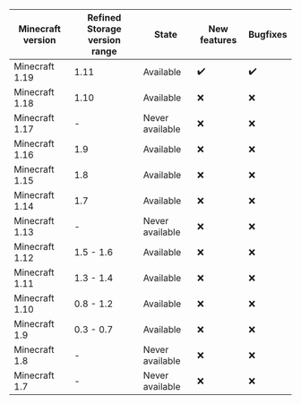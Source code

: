 |Minecraft version|Refined Storage version range|State|New features|Bugfixes|
|-----------------|-----------------------------|-----|------------|--------|
|Minecraft 1.19|1.11|Available|✔️|✔️|
|Minecraft 1.18|1.10|Available|❌|❌|
|Minecraft 1.17|-|Never available|❌|❌|
|Minecraft 1.16|1.9|Available|❌|❌|
|Minecraft 1.15|1.8|Available|❌|❌|
|Minecraft 1.14|1.7 |Available|❌|❌|
|Minecraft 1.13|-|Never available|❌|❌|
|Minecraft 1.12|1.5 - 1.6|Available|❌|❌|
|Minecraft 1.11|1.3 - 1.4|Available|❌|❌|
|Minecraft 1.10|0.8 - 1.2|Available|❌|❌|
|Minecraft 1.9|0.3 - 0.7|Available|❌|❌|
|Minecraft 1.8|-|Never available|❌|❌|
|Minecraft 1.7|-|Never available|❌|❌|
